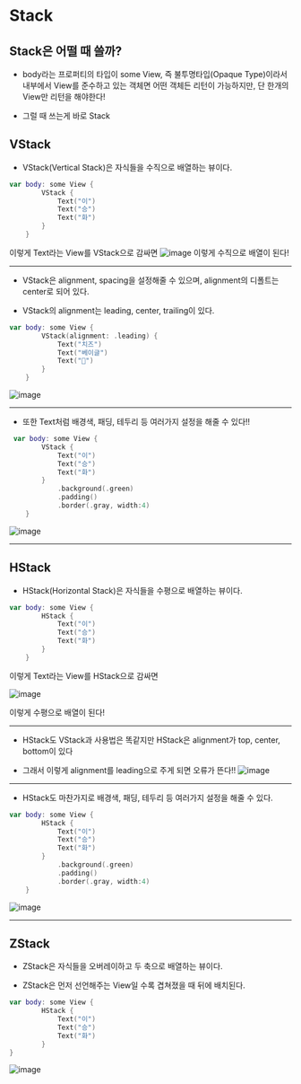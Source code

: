 # Stack

## Stack은 어떨 때 쓸까?
- body라는 프로퍼티의 타입이 some View, 즉 불투명타입(Opaque Type)이라서 내부에서 View를 준수하고 있는 객체면 어떤 객체든 리턴이 가능하지만, 단 한개의 View만 리턴을 해야한다!

- 그럴 때 쓰는게 바로 Stack

## VStack
- VStack(Vertical Stack)은 자식들을 수직으로 배열하는 뷰이다.
```swift
var body: some View {
        VStack {
            Text("이")
            Text("승")
            Text("화")
        }
    }
```
이렇게 Text라는 View를 VStack으로 감싸면 
![image](https://cdn.discordapp.com/attachments/1098858102582956064/1137986157486026772/2023-08-07_2.50.34.png)
이렇게 수직으로 배열이 된다!

***

- VStack은 alignment, spacing을 설정해줄 수 있으며, alignment의 디폴트는 center로 되어 있다.

- VStack의 alignment는 leading, center, trailing이 있다.
```swift
var body: some View {
        VStack(alignment: .leading) {
            Text("치즈")
            Text("베이글")
            Text("🥯")
        }
    }
```
![image](https://cdn.discordapp.com/attachments/1098858102582956064/1138450518923026442/image.png)

***

- 또한 Text처럼 배경색, 패딩, 테두리 등 여러가지 설정을 해줄 수 있다!!
```swift
 var body: some View {
        VStack {
            Text("이")
            Text("승")
            Text("화")
        }
            .background(.green)
            .padding()
            .border(.gray, width:4)
    }
```
![image](https://cdn.discordapp.com/attachments/1098858102582956064/1137988338796728320/2023-08-07_2.59.16.png)

***

## HStack 

- HStack(Horizontal Stack)은 자식들을 수평으로 배열하는 뷰이다.
```swift
var body: some View {
        HStack {
            Text("이")
            Text("승")
            Text("화")
        }
    }
```
이렇게 Text라는 View를 HStack으로 감싸면

![image](https://cdn.discordapp.com/attachments/1098858102582956064/1137989320930770976/2023-08-07_3.02.40.png)

이렇게 수평으로 배열이 된다!

*** 

- HStack도 VStack과 사용법은 똑같지만 HStack은 alignment가 top, center, bottom이 있다

- 그래서 이렇게 alignment를 leading으로 주게 되면 오류가 뜬다!!
![image](https://cdn.discordapp.com/attachments/1098858102582956064/1138451887633473636/image.png)

***

- HStack도 마찬가지로 배경색, 패딩, 테두리 등 여러가지 설정을 해줄 수 있다.
```swift
var body: some View {
        HStack {
            Text("이")
            Text("승")
            Text("화")
        }
            .background(.green)
            .padding()
            .border(.gray, width:4)
    }
```
![image](https://cdn.discordapp.com/attachments/1098858102582956064/1137990916813111296/2023-08-07_3.09.31.png)

***

## ZStack
- ZStack은 자식들을 오버레이하고 두 축으로 배열하는 뷰이다.

- ZStack은 먼저 선언해주는 View일 수록 겹쳐졌을 때 뒤에 배치된다.
```swift
var body: some View {
        HStack {
            Text("이")
            Text("승")
            Text("화")
        }
}
```
![image](https://cdn.discordapp.com/attachments/1098858102582956064/1137993416102391808/2023-08-07_3.19.28.png)